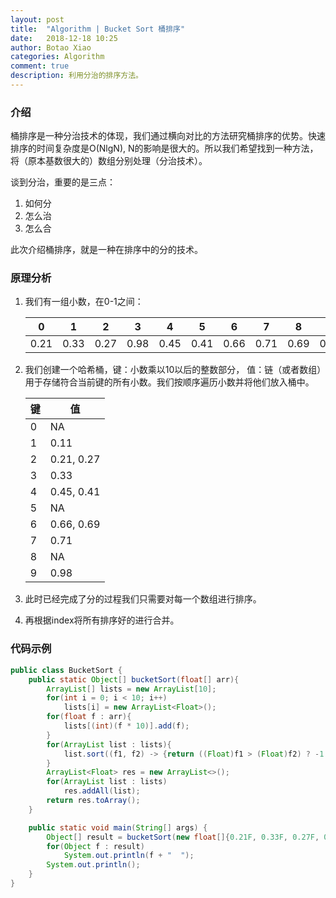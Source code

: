 ```yaml
---
layout: post
title:  "Algorithm | Bucket Sort 桶排序"
date:   2018-12-18 10:25
author: Botao Xiao
categories: Algorithm
comment: true
description: 利用分治的排序方法。
---
```

### 介绍
桶排序是一种分治技术的体现，我们通过横向对比的方法研究桶排序的优势。快速排序的时间复杂度是O(NlgN), N的影响是很大的。所以我们希望找到一种方法，将（原本基数很大的）数组分别处理（分治技术）。

谈到分治，重要的是三点：
1. 如何分
2. 怎么治
3. 怎么合

此次介绍桶排序，就是一种在排序中的分的技术。

### 原理分析
1. 我们有一组小数，在0-1之间：

    | 0 | 1 | 2 | 3 | 4 | 5 | 6 | 7 | 8 | 9 |
    | --- | --- | --- | --- | --- | --- | --- | --- | --- | --- |
	| 0.21 | 0.33 |  0.27 | 0.98 | 0.45 | 0.41 | 0.66 | 0.71 | 0.69 | 0.11 |
	
2. 我们创建一个哈希桶，键：小数乘以10以后的整数部分， 值：链（或者数组）用于存储符合当前键的所有小数。我们按顺序遍历小数并将他们放入桶中。

    | 键 | 值 |
    | --- | --- |
    | 0 | NA |
    | 1 | 0.11 |
    | 2 | 0.21, 0.27 |
    | 3 | 0.33 |
    | 4 | 0.45, 0.41 |
    | 5 | NA |
    | 6 | 0.66, 0.69 |
    | 7 | 0.71 |
    | 8 | NA |
    | 9 | 0.98 |
	
3. 此时已经完成了分的过程我们只需要对每一个数组进行排序。
4. 再根据index将所有排序好的进行合并。

### 代码示例
```Java
public class BucketSort {
    public static Object[] bucketSort(float[] arr){
        ArrayList[] lists = new ArrayList[10];
        for(int i = 0; i < 10; i++)
            lists[i] = new ArrayList<Float>();
        for(float f : arr){
            lists[(int)(f * 10)].add(f);
        }
        for(ArrayList list : lists){
            list.sort((f1, f2) -> {return ((Float)f1 > (Float)f2) ? -1: 1;} );
        }
        ArrayList<Float> res = new ArrayList<>();
        for(ArrayList list : lists)
            res.addAll(list);
        return res.toArray();
    }

    public static void main(String[] args) {
        Object[] result = bucketSort(new float[]{0.21F, 0.33F, 0.27F, 0.98F,  0.45F, 0.41F, 0.66F, 0.71F, 0.69F, 0.11F});
        for(Object f : result)
            System.out.println(f + "  ");
        System.out.println();
    }
}
```
    